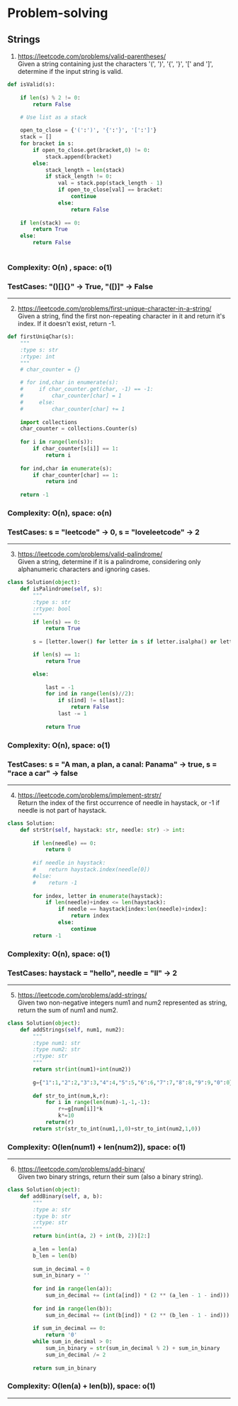 # Problem-solving
## Strings
1) https://leetcode.com/problems/valid-parentheses/</br>
Given a string containing just the characters '(', ')', '{', '}', '[' and ']', determine if the input string is valid.
```python
def isValid(s):
    
    if len(s) % 2 != 0:
        return False

    # Use list as a stack
    
    open_to_close = {'(':')', '{':'}', '[':']'}
    stack = []
    for bracket in s:
        if open_to_close.get(bracket,0) != 0:
            stack.append(bracket)
        else:
            stack_length = len(stack)
            if stack_length != 0:
                val = stack.pop(stack_length - 1)
                if open_to_close[val] == bracket:
                    continue
                else:
                    return False
                
    if len(stack) == 0:
        return True
    else:
        return False
            
  ```
### Complexity: O(n) , space: o(1)
### TestCases: "()[]{}" -> True, "([)]" -> False
------------------------------------------------------------------------------
2) https://leetcode.com/problems/first-unique-character-in-a-string/</br>
Given a string, find the first non-repeating character in it and return it's index. If it doesn't exist, return -1.
```python
def firstUniqChar(s):
    """
    :type s: str
    :rtype: int
    """
    # char_counter = {}

    # for ind,char in enumerate(s):
    #     if char_counter.get(char, -1) == -1:
    #         char_counter[char] = 1
    #     else:
    #         char_counter[char] += 1
    
    import collections
    char_counter = collections.Counter(s)
    
    for i in range(len(s)):
        if char_counter[s[i]] == 1:
            return i
         
    for ind,char in enumerate(s):
        if char_counter[char] == 1:
            return ind
        
    return -1
```
### Complexity: O(n), space: o(n)
### TestCases: s = "leetcode" -> 0, s = "loveleetcode" -> 2
------------------------------------------------------------------------------
3) https://leetcode.com/problems/valid-palindrome/</br>
Given a string, determine if it is a palindrome, considering only alphanumeric characters and ignoring cases.
```python
class Solution(object):
    def isPalindrome(self, s):
        """
        :type s: str
        :rtype: bool
        """
        if len(s) == 0:
            return True
        
        s = [letter.lower() for letter in s if letter.isalpha() or letter.isnumeric()]

        if len(s) == 1:
            return True

        else:
            
            last = -1
            for ind in range(len(s)//2):
                if s[ind] != s[last]:
                    return False
                last -= 1
                
            return True
```
### Complexity: O(n), space: o(1)
### TestCases: s = "A man, a plan, a canal: Panama" -> true, s = "race a car" -> false
------------------------------------------------------------------------------
4) https://leetcode.com/problems/implement-strstr/</br>
Return the index of the first occurrence of needle in haystack, or -1 if needle is not part of haystack.
```python
class Solution:
    def strStr(self, haystack: str, needle: str) -> int:
        
        if len(needle) == 0:
            return 0
        
        #if needle in haystack:
        #    return haystack.index(needle[0])
        #else:
        #    return -1
        
        for index, letter in enumerate(haystack):
            if len(needle)+index <= len(haystack):
                if needle == haystack[index:len(needle)+index]:
                    return index
                else:
                    continue
        return -1
```
### Complexity: O(n), space: o(1)
### TestCases: haystack = "hello", needle = "ll" -> 2
------------------------------------------------------------------------------
5) https://leetcode.com/problems/add-strings/</br>
Given two non-negative integers num1 and num2 represented as string, return the sum of num1 and num2.
```python
class Solution(object):
    def addStrings(self, num1, num2):
        """
        :type num1: str
        :type num2: str
        :rtype: str
        """
        return str(int(num1)+int(num2))
    
        g={"1":1,"2":2,"3":3,"4":4,"5":5,"6":6,"7":7,"8":8,"9":9,"0":0}
        
        def str_to_int(num,k,r):
            for i in range(len(num)-1,-1,-1):
                r+=g[num[i]]*k
                k*=10
            return(r)
        return str(str_to_int(num1,1,0)+str_to_int(num2,1,0))
```
### Complexity: O(len(num1) + len(num2)), space: o(1)
------------------------------------------------------------------------------
6) https://leetcode.com/problems/add-binary/</br>
Given two binary strings, return their sum (also a binary string).

```python
class Solution(object):
    def addBinary(self, a, b):
        """
        :type a: str
        :type b: str
        :rtype: str
        """
        return bin(int(a, 2) + int(b, 2))[2:]
    
        a_len = len(a)
        b_len = len(b)
        
        sum_in_decimal = 0
        sum_in_binary = ''
        
        for ind in range(len(a)):
            sum_in_decimal += (int(a[ind]) * (2 ** (a_len - 1 - ind)))
            
        for ind in range(len(b)):
            sum_in_decimal += (int(b[ind]) * (2 ** (b_len - 1 - ind)))
        
        if sum_in_decimal == 0:
            return '0'
        while sum_in_decimal > 0:
            sum_in_binary = str(sum_in_decimal % 2) + sum_in_binary
            sum_in_decimal /= 2
        
        return sum_in_binary
```
### Complexity: O(len(a) + len(b)), space: o(1)
------------------------------------------------------------------------------